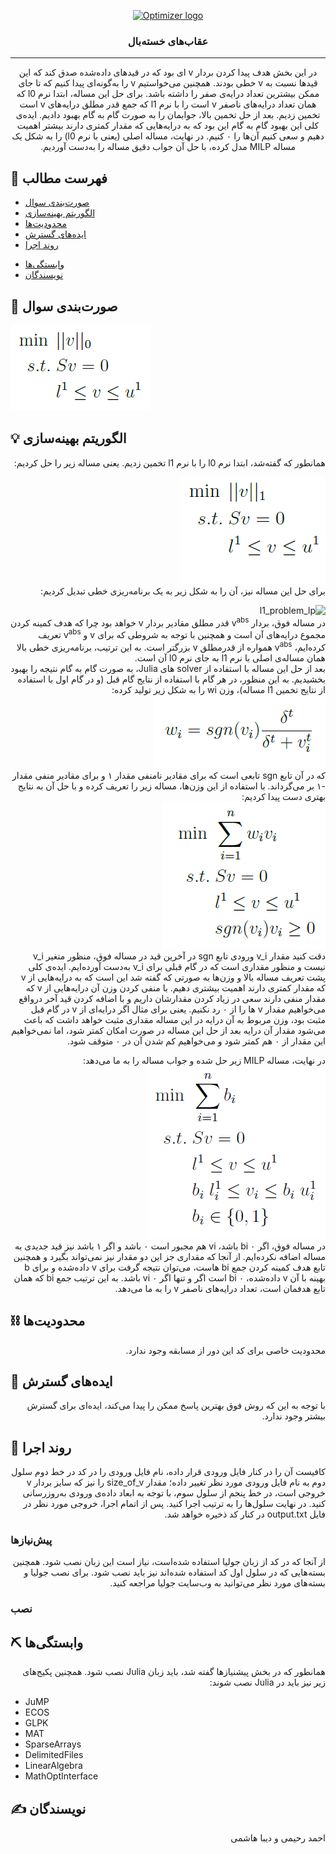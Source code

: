 <p align="center">
  <a href="" rel="noopener">
 <img src="http://optimizer.math.sharif.edu/wp-content/uploads/2021/02/optimizer.png" alt="Optimizer logo"></a>
</p>
<h3 align="center">عقاب‌های خسته‌بال</h3>

---

<div dir = "rtl">
<p align="center"> در این بخش هدف پیدا کردن بردار
  v
  ای بود که در قیدهای داده‌شده صدق کند که این قیدها نسبت به 
  v
  خطی بودند. همچنین می‌خواستیم 
  v
  را به‌گونه‌ای پیدا کنیم که تا جای ممکن بیشترین تعداد درایه‌ی صفر را داشته باشد.
  برای حل این مساله، ابتدا نرم 
  l0
  که همان تعداد درایه‌های ناصفر v است را با نرم l1 که جمع قدر مطلق درایه‌های v است تخمین زدیم. 
  بعد از حل تخمین بالا، جوابمان را به صورت گام به گام بهبود دادیم. ایده‌ی کلی این بهبود گام به گام این بود که به درایه‌هایی که مقدار کمتری دارند بیشتر اهمیت دهیم و سعی کنیم آن‌ها را ۰ کنیم.
  در نهایت، مساله اصلی (یعنی با نرم l0) را به شکل یک مساله MILP مدل کرده، با حل آن جواب دقیق مساله را به‌دست آوردیم.
    <br> 
</p>
 </div>

## 📝 فهرست مطالب
- [صورت‌بندی سوال](#problem_statement)
- [الگوریتم بهینه‌سازی](#idea)
- [محدودیت‌ها](#limitations)
- [ایده‌های گسترش](#future_scope)
- [روند اجرا](#getting_started)
<!--- - [نحوه استفاده](#usage) --->
- [وابستگی‌ها](#tech_stack)
- [نویسندگان](#authors)
<!--- - [قدردانی](#acknowledgments) --->

## 🧐 صورت‌بندی سوال <a name = "problem_statement"></a>
![main_problem](https://github.com/AhmadRHM/Optimizer2021_Round2/blob/main/images/main_problem.png)

## 💡 الگوریتم بهینه‌سازی <a name = "idea"></a>
<div dir = "rtl">
  همانطور که گفته‌شد، ابتدا نرم l0 را با نرم l1 تخمین زدیم. یعنی مساله زیر را حل کردیم:
  
![l1_problem](https://github.com/AhmadRHM/Optimizer2021_Round2/blob/main/images/l1_problem.png)  
  برای حل این مساله نیز، آن را به شکل زیر به یک برنامه‌ریزی خطی تبدیل کردیم:

![l1_problem_lp](https://github.com/AhmadRHM/Optimizer2021_Round2/blob/main/images/l1_problem_lp.png)  
  در مساله فوق، بردار
  v<sup>abs</sup>
  قدر مطلق مقادیر بردار v خواهد بود چرا که هدف کمینه کردن مجموع درایه‌های آن است و همچنین با توجه به شروطی که برای v و 
  v<sup>abs</sup>
  تعریف کرده‌ایم، 
  v<sup>abs</sup>
  همواره از قدرمطلق v بزرگتر است.
  به این ترتیب، برنامه‌ریزی خطی بالا همان مساله‌ی اصلی با نرم l1 به جای نرم l0 آن است.   
  بعد از حل این مساله با استفاده از solver های Julia، به صورت گام به گام نتیجه را بهبود بخشیدیم. به این منظور، در هر گام با استفاده از نتایج گام قبل (و در گام اول با استفاده از نتایج تخمین l1 مساله)، وزن wi را به شکل زیر تولید کرده:  
  ![wi_definition](https://github.com/AhmadRHM/Optimizer2021_Round2/blob/main/images/wi_definition.png)  
  که در آن تابع sgn تابعی است که برای مقادیر نامنفی مقدار ۱ و برای مقادیر منفی مقدار -۱ بر می‌گرداند. 
  با استفاده از این وزن‌ها، مساله زیر را تعریف کرده و با حل آن به نتایج بهتری دست پیدا کردیم:  
  ![iteration_method_definition](https://github.com/AhmadRHM/Optimizer2021_Round2/blob/main/images/iteration_method_definition.png)   
  دقت کنید مقدار v_i ورودی تابع sgn در آخرین قید در مساله فوق، منظور متغیر v_i نیست و منظور مقداری است که در گام قبلی برای v_i به‌دست آورده‌ایم.
  ایده‌ی کلی پشت تعریف مساله بالا و وزن‌ها به صورتی که گفته شد این است که به درایه‌هایی از v که مقدار کمتری دارند اهمیت بیشتری دهیم. با منفی کردن وزن آن درایه‌هایی از v که مقدار منفی دارند سعی در زیاد کردن مقدارشان داریم و با اضافه کردن قید آخر درواقع می‌خواهیم مقدار v ها را از ۰ رد نکنیم. یعنی برای مثال اگر درایه‌ای از v در گام قبل مثبت بود، وزن مربوط به آن درایه در این مساله مقداری مثبت خواهد داشت که باعث می‌شود مقدار آن درایه بعد از حل این مساله در صورت امکان کمتر شود، اما نمی‌خواهیم این مقدار از ۰ هم کمتر شود و می‌خواهیم کم شدن آن در ۰ متوقف شود.   
  
  در نهایت، مساله MILP زیر حل شده و جواب مساله را به ما می‌دهد:  
![equation6](https://github.com/AhmadRHM/Optimizer2021_Round2/blob/main/images/MILP_definition.png)  
  در مساله فوق، اگر bi ۰ باشد، vi هم مجبور است ۰ باشد و اگر ۱ باشد نیز قید جدیدی به مساله اضافه نکرده‌ایم. از آنجا که مقداری جز این دو مقدار نیز نمی‌تواند بگیرد و همچنین تابع هدف کمینه کردن جمع bi هاست، می‌توان نتیجه گرفت برای v داده‌شده و برای b بهینه با آن v داده‌شده، bi ۰ است اگر و تنها اگر vi ۰ باشد. به این ترتیب جمع bi که همان تابع هدفمان است، تعداد درایه‌های ناصفر v را به ما می‌دهد. 
</div>

## ⛓️ محدودیت‌ها <a name = "limitations"></a>
  <div dir = "rtl">
  محدودیت خاصی برای کد این دور از مسابقه وجود ندارد.
  </div>
  
## 🚀 ایده‌های گسترش <a name = "future_scope"></a>
<div dir = "rtl">
با توجه به این که روش فوق بهترین پاسخ ممکن را پیدا می‌کند، ایده‌ای برای گسترش بیشتر وجود ندارد.
</div>

## 🏁 روند اجرا <a name = "getting_started"></a>
<div dir = "rtl">
کافیست آن را در کنار فایل ورودی قرار داده، نام فایل ورودی را در کد در خط دوم سلول دوم به نام فایل ورودی مورد نظر تغییر داده؛ مقدار size_of_v را نیز که سایز بردار v خروجی است، در خط پنجم از سلول سوم، با توجه به ابعاد داده‌ی ورودی به‌روزرسانی کنید. در نهایت سلول‌ها را به ترتیب اجرا کنید. پس از اتمام اجرا، خروجی مورد نظر در فایل output.txt در کنار کد ذخیره خواهد شد.
</div>

### پیش‌نیازها
<div dir = "rtl">
  از آنجا که در کد از زبان جولیا استفاده شده‌است، نیاز است این زبان نصب شود. همچنین بسته‌هایی که در سلول اول کد استفاده شده‌اند نیز باید نصب شود. برای نصب جولیا و بسته‌های مورد نظر می‌توانید به وب‌سایت جولیا مراجعه کنید.
  </div>

### نصب

## ⛏️ وابستگی‌ها <a name = "tech_stack"></a>
<div dir = "rtl">
همانطور که در بخش پیشنیازها گفته شد، باید زبان Julia نصب شود.
  همچنین پکیج‌های زیر نیز باید در Julia نصب شوند:
</div>
  
  
* JuMP
* ECOS
* GLPK
* MAT
* SparseArrays
* DelimitedFiles 
* LinearAlgebra
* MathOptInterface

## ✍️ نویسندگان <a name = "authors"></a>
<div dir = "rtl">
 احمد رحیمی و دیبا هاشمی
</div>
<!---## 🎉 قدردانی <a name = "acknowledgments"></a>
تشکر از هر کسی که به نحوی در گسترش این کد به شما کمک کرده است
--->
